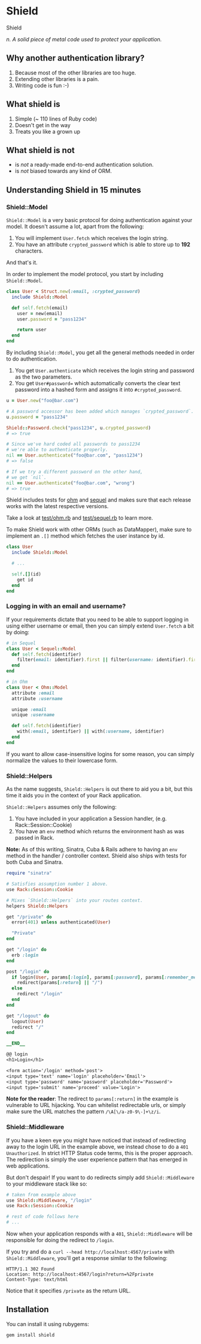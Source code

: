# Shield

Shield

_n. A solid piece of metal code used to protect your application._

## Why another authentication library?

1. Because most of the other libraries are too huge.
2. Extending other libraries is a pain.
3. Writing code is fun :-)

## What shield is

1. Simple (~ 110 lines of Ruby code)
2. Doesn't get in the way
3. Treats you like a grown up

## What shield is not

- is _not_ a ready-made end-to-end authentication solution.
- is _not_ biased towards any kind of ORM.

## Understanding Shield in 15 minutes

### Shield::Model

`Shield::Model` is a very basic protocol for doing authentication
against your model. It doesn't assume a lot, apart from the following:

1. You will implement `User.fetch` which receives the login string.
2. You have an attribute `crypted_password` which is able to store
   up to __192__ characters.

And that's it.

In order to implement the model protocol, you start by
including `Shield::Model`.

```ruby
class User < Struct.new(:email, :crypted_password)
  include Shield::Model

  def self.fetch(email)
    user = new(email)
    user.password = "pass1234"

    return user
  end
end
```

By including `Shield::Model`, you get all the general methods needed
in order to do authentication.

1. You get `User.authenticate` which receives the login string and
   password as the two parameters.
2. You get `User#password=` which automatically converts the clear text
   password into a hashed form and assigns it into `#crypted_password`.

```ruby
u = User.new("foo@bar.com")

# A password accessor has been added which manages `crypted_password`.
u.password = "pass1234"

Shield::Password.check("pass1234", u.crypted_password)
# => true

# Since we've hard coded all passwords to pass1234
# we're able to authenticate properly.
nil == User.authenticate("foo@bar.com", "pass1234")
# => false

# If we try a different password on the other hand,
# we get `nil`.
nil == User.authenticate("foo@bar.com", "wrong")
# => true
```

Shield includes tests for [ohm][ohm] and [sequel][sequel] and makes sure
that each release works with the latest respective versions.

Take a look at [test/ohm.rb][ohm-test] and [test/sequel.rb][sequel-test]
to learn more.

To make Shield work with other ORMs (such as DataMapper), make sure to implement
an `.[]` method which fetches the user instance by id. 

```ruby
class User
  include Shield::Model

  # ...

  self.[](id)
    get id
  end
end
```

### Logging in with an email and username?

If your requirements dictate that you need to be able to support logging
in using either username or email, then you can simply extend `User.fetch`
a bit by doing:

```ruby
# in Sequel
class User < Sequel::Model
  def self.fetch(identifier)
    filter(email: identifier).first || filter(username: identifier).first
  end
end

# in Ohm
class User < Ohm::Model
  attribute :email
  attribute :username

  unique :email
  unique :username

  def self.fetch(identifier)
    with(:email, identifier) || with(:username, identifier)
  end
end
```

If you want to allow case-insensitive logins for some reason, you can
simply normalize the values to their lowercase form.

[ohm]: http://ohm.keyvalue.org
[sequel]: http://sequel.rubyforge.org

[ohm-test]: https://github.com/cyx/shield/blob/master/test/ohm.rb
[sequel-test]: https://github.com/cyx/shield/blob/master/test/sequel.rb

### Shield::Helpers

As the name suggests, `Shield::Helpers` is out there to aid you a bit,
but this time it aids you in the context of your Rack application.

`Shield::Helpers` assumes only the following:

1. You have included in your application a Session handler,
   (e.g. Rack::Session::Cookie)
2. You have an `env` method which returns the environment hash as
   was passed in Rack.

**Note:** As of this writing, Sinatra, Cuba & Rails adhere to having an `env`
method in the handler / controller context. Shield also ships with tests for
both Cuba and Sinatra.

```ruby
require "sinatra"

# Satisfies assumption number 1 above.
use Rack::Session::Cookie

# Mixes `Shield::Helpers` into your routes context.
helpers Shield::Helpers

get "/private" do
  error(401) unless authenticated(User)

  "Private"
end

get "/login" do
  erb :login
end

post "/login" do
  if login(User, params[:login], params[:password], params[:remember_me])
    redirect(params[:return] || "/")
  else
    redirect "/login"
  end
end

get "/logout" do
  logout(User)
  redirect "/"
end

__END__

@@ login
<h1>Login</h1>

<form action='/login' method='post'>
<input type='text' name='login' placeholder='Email'>
<input type='password' name='password' placeholder='Password'>
<input type='submit' name='proceed' value='Login'>
```

**Note for the reader**: The redirect to `params[:return]` in the example
is vulnerable to URL hijacking. You can whitelist redirectable urls, or
simply make sure the URL matches the pattern `/\A[\/a-z0-9\-]+\z/i`.

### Shield::Middleware

If you have a keen eye you might have noticed that instead of redirecting
away to the login URL in the example above, we instead chose to do a
`401 Unauthorized`. In strict HTTP Status code terms, this is the proper
approach. The redirection is simply the user experience pattern that has
emerged in web applications.

But don't despair! If you want to do redirects simply add
`Shield::Middleware` to your middleware stack like so:

```ruby
# taken from example above
use Shield::Middleware, "/login"
use Rack::Session::Cookie

# rest of code follows here
# ...
```

Now when your application responds with a `401`, `Shield::Middleware`
will be responsible for doing the redirect to `/login`.

If you try and do a `curl --head http://localhost:4567/private` with
`Shield::Middleware`, you'll get a response similar to the following:

```
HTTP/1.1 302 Found
Location: http://localhost:4567/login?return=%2Fprivate
Content-Type: text/html
```

Notice that it specifies `/private` as the return URL.

## Installation

You can install it using rubygems:

```
gem install shield
```
